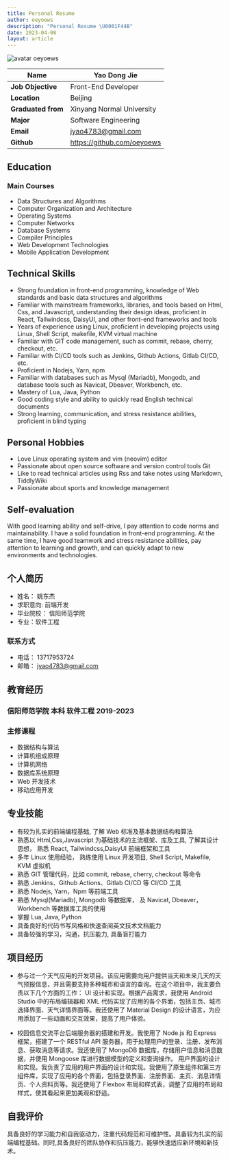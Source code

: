 ```yaml
---
title: Personal Resume
author: oeyoews
description: "Personal Resume \U0001F44B"
date: 2023-04-08
layout: article
---
```


<!-- online -->
<div class="print:hidden prose prose-indigo">

<div class="hidden md:flex justify-center items-center">
<img class="rounded-full w-16 shadow-lg" src="https://gravatar.com/avatar/148e1716a35094238339c4337f725e08.png?s=256" alt="avatar oeyoews"/>
</div>

<div class="flex justify-center items-center">

| **Name**           | Yao Dong Jie               |
| ------------------ | -------------------------- |
| **Job Objective**  | Front-End Developer        |
| **Location**       | Beijing                    |
| **Graduated from** | Xinyang Normal University  |
| **Major**          | Software Engineering       |
| **Email**          | jyao4783@gmail.com         |
| **Github**         | https://github.com/oeyoews |

</div>

## Education

### Main Courses

<div class="md:columns-2 columns-1">

- Data Structures and Algorithms
- Computer Organization and Architecture
- Operating Systems
- Computer Networks
- Database Systems
- Compiler Principles
- Web Development Technologies
- Mobile Application Development

</div>

## Technical Skills

- Strong foundation in front-end programming, knowledge of Web standards and basic data structures and algorithms
- Familiar with mainstream frameworks, libraries, and tools based on Html, Css, and Javascript, understanding their design ideas, proficient in React, Tailwindcss, DaisyUI, and other front-end frameworks and tools
- Years of experience using Linux, proficient in developing projects using Linux, Shell Script, makefile, KVM virtual machine
- Familiar with GIT code management, such as commit, rebase, cherry, checkout, etc.
- Familiar with CI/CD tools such as Jenkins, Github Actions, Gitlab CI/CD, etc.
- Proficient in Nodejs, Yarn, npm
- Familiar with databases such as Mysql (Mariadb), Mongodb, and database tools such as Navicat, Dbeaver, Workbench, etc.
- Mastery of Lua, Java, Python
- Good coding style and ability to quickly read English technical documents
- Strong learning, communication, and stress resistance abilities, proficient in blind typing

## Personal Hobbies

- Love Linux operating system and vim (neovim) editor
- Passionate about open source software and version control tools Git
- Like to read technical articles using Rss and take notes using Markdown, TiddlyWiki
- Passionate about sports and knowledge management

## Self-evaluation

<div class="indent-4">
With good learning ability and self-drive, I pay attention to code norms and maintainability. I have a solid foundation in front-end programming. At the same time, I have good teamwork and stress resistance abilities, pay attention to learning and growth, and can quickly adapt to new environments and technologies.
</div>

</div>

<!-- hidden -->
<!-- cn -->
<div class="hidden print:block prose prose-indigo">

## 个人简历

<div class="md:columns-2 columns-1">

- 姓名： 姚东杰
- 求职意向: 前端开发
- 毕业院校： 信阳师范学院
- 专业：软件工程
  <!-- - 期望薪资： 8k-10k -->
    <!-- - 工作地点：北京 -->
    <!-- - 民族： 汉 -->
    <!-- - 性别： 男 -->
    <!-- - 年龄： 23 -->

</div>

### 联系方式

- 电话： 13717953724
- 邮箱： jyao4783@gmail.com
  <!-- - Github: https://github.com/oeyoews -->
  <!-- - 简历： https://blog.oeyoewl.top/resume -->

## 教育经历

### 信阳师范学院 本科 软件工程 2019-2023

### 主修课程

<div class="md:columns-2 columns-1">

- 数据结构与算法
- 计算机组成原理
- 计算机网络
- 数据库系统原理
- Web 开发技术
- 移动应用开发

</div>

## 专业技能

- 有较为扎实的前端编程基础, 了解 Web 标准及基本数据结构和算法
- 熟悉以 Html,Css,Javascript 为基础技术的主流框架、库及工具, 了解其设计思想， 熟悉 React, Tailwindcss,DaisyUI 前端框架和工具
- 多年 Linux 使用经验， 熟练使用 Linux 开发项目, Shell Script, Makefile, KVM 虚拟机
- 熟悉 GIT 管理代码，比如 commit, rebase, cherry, checkout 等命令
- 熟悉 Jenkins、Github Actions、Gitlab CI/CD 等 CI/CD 工具
- 熟悉 Nodejs, Yarn，Npm 等前端工具
- 熟悉 Mysql(Mariadb), Mongodb 等数据库， 及 Navicat, Dbeaver，Workbench 等数据库工具的使用
- 掌握 Lua, Java, Python
- 具备良好的代码书写风格和快速查阅英文技术文档能力
- 具备较强的学习，沟通，抗压能力, 具备盲打能力

## 项目经历

- 参与过一个天气应用的开发项目。该应用需要向用户提供当天和未来几天的天气预报信息，并且需要支持多种城市和语言的查询。在这个项目中，我主要负责以下几个方面的工作：
  UI 设计和实现。根据产品需求，我使用 Android Studio 中的布局编辑器和 XML 代码实现了应用的各个界面，包括主页、城市选择界面、天气详情界面等。我还使用了 Material Design 的设计语言，为应用添加了一些动画和交互效果，提高了用户体验。

- 校园信息交流平台后端服务器的搭建和开发。我使用了 Node.js 和 Express 框架，搭建了一个 RESTful API 服务器，用于处理用户的登录、注册、发布消息、获取消息等请求。我还使用了 MongoDB 数据库，存储用户信息和消息数据，并使用 Mongoose 库进行数据模型的定义和查询操作。 用户界面的设计和实现。我负责了应用的用户界面的设计和实现。我使用了原生组件和第三方组件库，实现了应用的各个界面，包括登录界面、注册界面、主页、消息详情页、个人资料页等。我还使用了 Flexbox 布局和样式表，调整了应用的布局和样式，使其看起来更加美观和舒适。

<!--
## 个人爱好
- 喜欢 Linux 操作系统和 Vim(Neovim) 编辑器
- 热爱开源软件和版本控制工具 Git
- 喜欢使用 Rss 阅读技术文章和使用 Markdown、TiddlyWiki 记笔记
- 热爱运动和知识管理
-->

## 自我评价

<!-- &emsp;&emsp; -->
<div class="indent-8">
具备良好的学习能力和自我驱动力，注重代码规范和可维护性。具备较为扎实的前端编程基础。同时,具备良好的团队协作和抗压能力，能够快速适应新环境和新技术。
</div>

</div>

<!-- https://github.com/geekcompany/ResumeSample/blob/master/web.md -->
<!-- todo -->
<!-- - add print button -->
